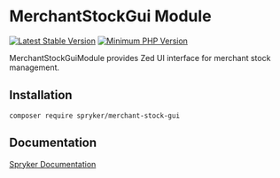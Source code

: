 # MerchantStockGui Module
[![Latest Stable Version](https://poser.pugx.org/spryker/merchant-stock-gui/v/stable.svg)](https://packagist.org/packages/spryker/merchant-stock-gui)
[![Minimum PHP Version](https://img.shields.io/badge/php-%3E%3D%207.4-8892BF.svg)](https://php.net/)

MerchantStockGuiModule provides Zed UI interface for merchant stock management.

## Installation

```
composer require spryker/merchant-stock-gui
```

## Documentation

[Spryker Documentation](https://academy.spryker.com/developing_with_spryker/module_guide/modules.html)
